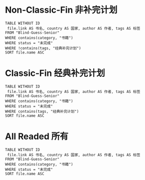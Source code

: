 
# Non-Classic-Fin 非补完计划
```dataview
TABLE WITHOUT ID
 file.link AS 书名, country AS 国家, author AS 作者, tags AS 标签
FROM "Blind-Guess-Senior"
WHERE contains(category, "书籍")
WHERE status = "未完成"
WHERE !contains(tags, "经典补完计划")
SORT file.name ASC
```

# Classic-Fin 经典补完计划
```dataview
TABLE WITHOUT ID
 file.link AS 书名, country AS 国家, author AS 作者, tags AS 标签
FROM "Blind-Guess-Senior"
WHERE contains(category, "书籍")
WHERE status = "未完成"
WHERE contains(tags, "经典补完计划")
SORT file.name ASC
```

# All Readed 所有
```dataview
TABLE WITHOUT ID
 file.link AS 书名, country AS 国家, author AS 作者, tags AS 标签
FROM "Blind-Guess-Senior"
WHERE contains(category, "书籍")
WHERE status = "未完成"
SORT file.name ASC
```

# 

